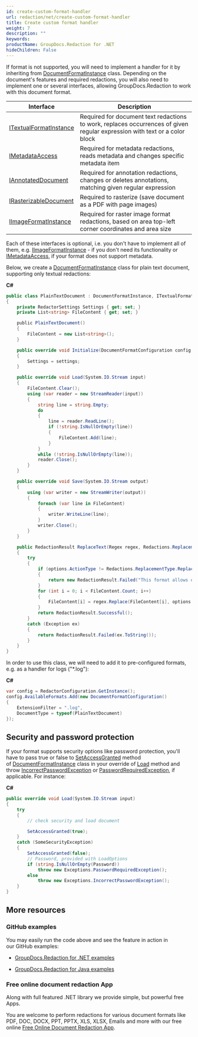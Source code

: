 ```yaml
---
id: create-custom-format-handler
url: redaction/net/create-custom-format-handler
title: Create custom format handler
weight: 7
description: ""
keywords: 
productName: GroupDocs.Redaction for .NET
hideChildren: False
---
```

If format is not supported, you will need to implement a handler for it by inheriting from [DocumentFormatInstance](https://apireference.groupdocs.com/net/redaction/groupdocs.redaction.integration/documentformatinstance) class. Depending on the document's features and required redactions, you will also need to implement one or several interfaces, allowing GroupDocs.Redaction to work with this document format.

| Interface | Description |
| --- | --- |
| [ITextualFormatInstance](https://apireference.groupdocs.com/net/redaction/groupdocs.redaction.integration/itextualformatinstance) | Required for document text redactions to work, replaces occurrences of given regular expression with text or a color block |
| [IMetadataAccess](https://apireference.groupdocs.com/net/redaction/groupdocs.redaction.integration/imetadataaccess) | Required for metadata redactions, reads metadata and changes specific metadata item |
| [IAnnotatedDocument](https://apireference.groupdocs.com/net/redaction/groupdocs.redaction.integration/iannotateddocument) | Required for annotation redactions, changes or deletes annotations, matching given regular expression |
| [IRasterizableDocument](https://apireference.groupdocs.com/net/redaction/groupdocs.redaction.integration/irasterizabledocument) | Required to rasterize (save document as a PDF with page images) |
| [IImageFormatInstance](https://apireference.groupdocs.com/net/redaction/groupdocs.redaction.integration/iimageformatinstance) | Required for raster image format redactions, based on area top-left corner coordinates and area size |

Each of these interfaces is optional, i.e. you don't have to implement all of them, e.g. [IImageFormatInstance](https://apireference.groupdocs.com/net/redaction/groupdocs.redaction.integration/iimageformatinstance) - if you don't need its functionality or [IMetadataAccess](https://apireference.groupdocs.com/net/redaction/groupdocs.redaction.integration/imetadataaccess), if your format does not support metadata.

Below, we create a [DocumentFormatInstance](https://apireference.groupdocs.com/net/redaction/groupdocs.redaction.integration/documentformatinstance) class for plain text document, supporting only textual redactions:

**C#**

```csharp
public class PlainTextDocument : DocumentFormatInstance, ITextualFormatInstance
{
    private RedactorSettings Settings { get; set; }
    private List<string> FileContent { get; set; }

    public PlainTextDocument()
    {
        FileContent = new List<string>();
    }

    public override void Initialize(DocumentFormatConfiguration config, RedactorSettings settings)
    {
        Settings = settings;
    }

    public override void Load(System.IO.Stream input)
    {
        FileContent.Clear();
        using (var reader = new StreamReader(input))
        {
            string line = string.Empty;
            do
            {
                line = reader.ReadLine();
                if (!string.IsNullOrEmpty(line))
                {
                    FileContent.Add(line);
                }
            }
            while (!string.IsNullOrEmpty(line));
            reader.Close();
        }
    }

	public override void Save(System.IO.Stream output)
    {
        using (var writer = new StreamWriter(output)) 
        {
            foreach (var line in FileContent)
            {
                writer.WriteLine(line);
            }
            writer.Close();
        }
    }

    public RedactionResult ReplaceText(Regex regex, Redactions.ReplacementOptions options)
    {
        try
        {
            if (options.ActionType != Redactions.ReplacementType.ReplaceString)
            {
                return new RedactionResult.Failed("This format allows only ReplaceString redactions!");
            }
            for (int i = 0; i < FileContent.Count; i++)
            {
                FileContent[i] = regex.Replace(FileContent[i], options.Replacement);
            }
            return RedactionResult.Successful();
        }
        catch (Exception ex)
        {
            return RedactionResult.Failed(ex.ToString());
        }
    }
}

```

In order to use this class, we will need to add it to pre-configured formats, e.g. as a handler for logs ("\*.log"):

**C#**

```csharp
var config = RedactorConfiguration.GetInstance();
config.AvailableFormats.Add(new DocumentFormatConfiguration()
{
    ExtensionFilter = ".log",
    DocumentType = typeof(PlainTextDocument)
});
```

## Security and password protection

If your format supports security options like password protection, you'll have to pass true or false to [SetAccessGranted](https://apireference.groupdocs.com/net/redaction/groupdocs.redaction.integration/documentformatinstance/methods/setaccessgranted) method of [DocumentFormatInstance](https://apireference.groupdocs.com/net/redaction/groupdocs.redaction.integration/documentformatinstance) class in your override of [Load](https://apireference.groupdocs.com/net/redaction/groupdocs.redaction.integration/documentformatinstance/methods/load) method and throw [IncorrectPasswordException](https://apireference.groupdocs.com/net/redaction/groupdocs.redaction.exceptions/incorrectpasswordexception) or [PasswordRequiredException](https://apireference.groupdocs.com/net/redaction/groupdocs.redaction.exceptions/passwordrequiredexception), if applicable. For instance:

**C#**

```csharp
public override void Load(System.IO.Stream input)
{
    try
    {
		// check security and load document 

        SetAccessGranted(true);
    }
    catch (SomeSecurityException)
    {
        SetAccessGranted(false);
		// Password, provided with LoadOptions
        if (string.IsNullOrEmpty(Password))
            throw new Exceptions.PasswordRequiredException();
        else
            throw new Exceptions.IncorrectPasswordException();
    }
}

```

## More resources

### GitHub examples

You may easily run the code above and see the feature in action in our GitHub examples:

*   [GroupDocs.Redaction for .NET examples](https://github.com/groupdocs-redaction/GroupDocs.Redaction-for-.NET)
    
*   [GroupDocs.Redaction for Java examples](https://github.com/groupdocs-redaction/GroupDocs.Redaction-for-Java)
    

### Free online document redaction App

Along with full featured .NET library we provide simple, but powerful free Apps.

You are welcome to perform redactions for various document formats like PDF, DOC, DOCX, PPT, PPTX, XLS, XLSX, Emails and more with our free online [Free Online Document Redaction App](https://products.groupdocs.app/redaction).
